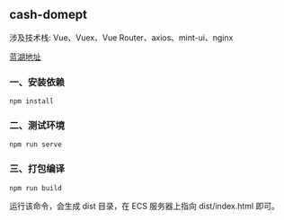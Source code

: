 ## cash-domept

涉及技术栈: Vue、Vuex、Vue Router、axios、mint-ui、nginx

[蓝湖地址](https://lanhuapp.com/web/#/item/project/board?pid=8fc30d97-a4b0-4f68-a553-b474b2847f2b)

### 一、安装依赖

```
npm install
```

### 二、测试环境

```
npm run serve
```

### 三、打包编译

```
npm run build
```

运行该命令，会生成 dist 目录，在 ECS 服务器上指向 dist/index.html 即可。
